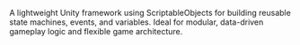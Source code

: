 A lightweight Unity framework using ScriptableObjects for building reusable state machines, events, and variables.
Ideal for modular, data-driven gameplay logic and flexible game architecture.
